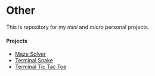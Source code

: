# Other
This is repository for my _mini_ and _micro_ personal projects.

#### Projects
- [Maze Solver](https://github.com/Artemon121/other/tree/main/maze_solver)
- [Terminal Snake](https://github.com/Artemon121/other/tree/main/terminal_snake)
- [Terminal Tic Tac Toe](https://github.com/Artemon121/other/tree/main/terminal_tic_tac_toe)